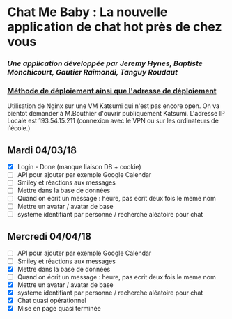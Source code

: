 # Chat Me Baby : La nouvelle application de chat hot près de chez vous
### <em>Une application développée par Jeremy Hynes, Baptiste Monchicourt, Gautier Raimondi, Tanguy Roudaut</em>

### <u>Méthode de déploiement ainsi que l'adresse de déploiement</u>
Utilisation de Nginx sur une VM Katsumi qui n'est pas encore open. On va bientot demander à M.Bouthier d'ouvrir publiquement Katsumi.
L'adresse IP Locale est 193.54.15.211 (connexion avec le VPN ou sur les ordinateurs de l'école.)

## Mardi 04/03/18
- [X] Login - Done (manque liaison DB + cookie)
- [ ] API pour ajouter par exemple Google Calendar
- [ ] Smiley et réactions aux messages
- [ ] Mettre dans la base de données
- [ ] Quand on écrit un message : heure, pas ecrit deux fois le meme nom
- [ ] Mettre un avatar / avatar de base
- [ ] système identifiant par personne / recherche aléatoire pour chat

## Mercredi 04/04/18
- [ ] API pour ajouter par exemple Google Calendar
- [ ] Smiley et réactions aux messages
- [X] Mettre dans la base de données
- [ ] Quand on écrit un message : heure, pas ecrit deux fois le meme nom
- [X] Mettre un avatar / avatar de base
- [X] système identifiant par personne / recherche aléatoire pour chat
- [X] Chat quasi opérationnel
- [X] Mise en page quasi terminée
